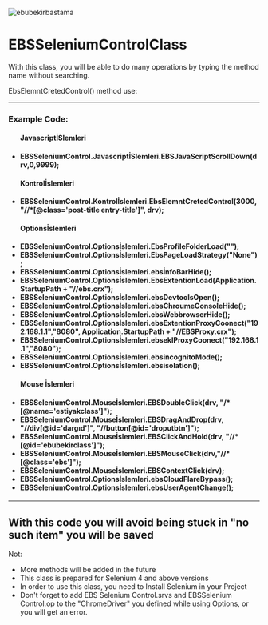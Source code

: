 ![ebubekirbastama](https://blogger.googleusercontent.com/img/b/R29vZ2xl/AVvXsEh8ymdTpUeS7G-HTyk4IDI-K14BTbG2yPFRMtmerLZXlj3klF4hORy-YvJEuJfKlAvqS9U0slrfyMpc8yobWD9KWr2u8TPVqYFNnYzOoyKxzh_mU8heekajb0iBCvGdxrcN2i4uTe11niLY6Xext8gc6-xhVvmQ8Q4AFDJHnMFQFcvse2TWtjklLSXy/s4000/rm371-a08.webp)

# EBSSeleniumControlClass
With this class, you will be able to do many operations by typing the method name without searching.

EbsElemntCretedControl() method use:
<hr>
<h3>Example Code:</h3>

<ul class="container float">
<h4>JavascriptİSlemleri<h4/>
<li>EBSSeleniumControl.JavascriptİSlemleri.EBSJavaScriptScrollDown(drv,0,9999); </li>

<h4>Kontrolİslemleri<h4/>
<li>EBSSeleniumControl.Kontrolİslemleri.EbsElemntCretedControl(3000, "//*[@class='post-title entry-title']", drv);</li>

<h4>Optionsİslemleri<h4/>
<li>EBSSeleniumControl.Optionsİslemleri.EbsProfileFolderLoad("");</li>
<li>EBSSeleniumControl.Optionsİslemleri.EbsPageLoadStrategy("None");</li>
<li>EBSSeleniumControl.Optionsİslemleri.ebsİnfoBarHide();</li>
<li>EBSSeleniumControl.Optionsİslemleri.EbsExtentionLoad(Application.StartupPath + "//ebs.crx");</li>
<li>EBSSeleniumControl.Optionsİslemleri.ebsDevtoolsOpen();</li>
<li>EBSSeleniumControl.Optionsİslemleri.ebsChroumeConsoleHide();</li>
<li>EBSSeleniumControl.Optionsİslemleri.ebsWebbrowserHide();</li>
<li>EBSSeleniumControl.Optionsİslemleri.ebsExtentionProxyCoonect("192.168.1.1","8080", Application.StartupPath + "//EBSProxy.crx");</li>
<li>EBSSeleniumControl.Optionsİslemleri.ebseklProxyCoonect("192.168.1.1","8080");</li>
<li>EBSSeleniumControl.Optionsİslemleri.ebsincognitoMode();</li>
<li>EBSSeleniumControl.Optionsİslemleri.ebsisolation();</li>

<h4>Mouse İslemleri<h4/>
<li>EBSSeleniumControl.Mouseİslemleri.EBSDoubleClick(drv, "/*[@name='estiyakclass']"); </li>
<li>EBSSeleniumControl.Mouseİslemleri.EBSDragAndDrop(drv, "//div[@id='dargıd']", "//button[@id='droputbtn']"); </li>
<li>EBSSeleniumControl.Mouseİslemleri.EBSClickAndHold(drv, "//*[@id='ebubekirclass']"); </li>
<li>EBSSeleniumControl.Mouseİslemleri.EBSMouseClick(drv,"//*[@class='ebs']"); </li>
<li>EBSSeleniumControl.Mouseİslemleri.EBSContextClick(drv); </li>
<li>EBSSeleniumControl.Optionsİslemleri.ebsCloudFlareBypass();</li>
<li>EBSSeleniumControl.Optionsİslemleri.ebsUserAgentChange();</li>
</ul>
  
<hr>
<h2> With this code you will avoid being stuck in "no such item" you will be saved </h2>

Not:
<ul class="container float">
  <li> More methods will be added in the future</li>
  <li> This class is prepared for Selenium 4 and above versions</li>
  <li> In order to use this class, you need to Install Selenium in your Project</li>
  <li> Don't forget to add EBS Selenium Control.srvs and EBSSelenium Control.op to the "ChromeDriver" you defined while using Options, or you will get an error.</li>
</ul>

